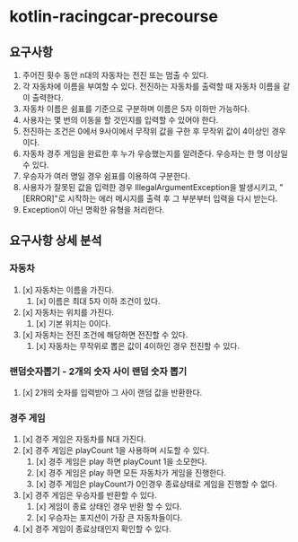 # kotlin-racingcar-precourse

## 요구사항
1. 주어진 횟수 동안 n대의 자동차는 전진 또는 멈출 수 있다.
2. 각 자동차에 이름을 부여할 수 있다. 전진하는 자동차를 출력할 때 자동차 이름을 같이 출력한다.
3. 자동차 이름은 쉼표를 기준으로 구분하며 이름은 5자 이하만 가능하다.
4. 사용자는 몇 번의 이동을 할 것인지를 입력할 수 있어야 한다.
5. 전진하는 조건은 0에서 9사이에서 무작위 값을 구한 후 무작위 값이 4이상인 경우이다.
6. 자동차 경주 게임을 완료한 후 누가 우승했는지를 알려준다. 우승자는 한 명 이상일 수 있다.
7. 우승자가 여러 명일 경우 쉼표를 이용하여 구분한다.
8. 사용자가 잘못된 값을 입력한 경우 IllegalArgumentException을 발생시키고, "[ERROR]"로 시작하는 에러 메시지를 출력 후 그 부분부터 입력을 다시 받는다.
9. Exception이 아닌 명확한 유형을 처리한다.

## 요구사항 상세 분석
### 자동차

1. [x] 자동차는 이름을 가진다.
    1. [x] 이름은 최대 5자 이하 조건이 있다.
2. [x] 자동차는 위치를 가진다.
    1. [x] 기본 위치는 0이다.
3. [x] 자동차는 전진 조건에 해당하면 전진할 수 있다.
    1. [x] 자동차는 무작위로 뽑은 값이 4이하인 경우 전진할 수 있다.

### 랜덤숫자뽑기 - 2개의 숫자 사이 랜덤 숫자 뽑기
1. [x] 2개의 숫자를 입력받아 그 사이 랜덤 값을 반환한다.

### 경주 게임
1. [x] 경주 게임은 자동차를 N대 가진다.
2. [x] 경주 게임은 playCount 1을 사용하며 시도할 수 있다.
   1. [x] 경주 게임은 play 하면 playCount 1을 소모한다.
   2. [x] 경주 게임은 play 하면 모든 자동차가 게임을 진행한다.
   3. [x] 경주 게임은 playCount가 0인경우 종료상태로 게임을 진행할 수 없다.
3. [x] 경주 게임은 우승자를 반환할 수 있다.
   1. [x] 게임이 종료 상태인 경우 반환 할 수 있다.
   2. [x] 우승자는 포지션이 가장 큰 자동차들이다.
4. [x] 경주 게임이 종료상태인지 확인할 수 있다.